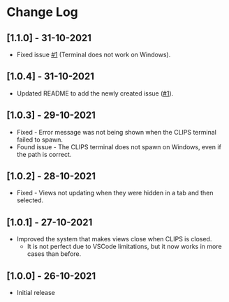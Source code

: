 # Change Log

## [1.1.0] - 31-10-2021

- Fixed issue [#1](https://github.com/algono/clips-ide-vscode/issues/1) (Terminal does not work on Windows).

## [1.0.4] - 31-10-2021

- Updated README to add the newly created issue ([#1](https://github.com/algono/clips-ide-vscode/issues/1)).

## [1.0.3] - 29-10-2021

- Fixed - Error message was not being shown when the CLIPS terminal failed to spawn.
- Found issue - The CLIPS terminal does not spawn on Windows, even if the path is correct.

## [1.0.2] - 28-10-2021

- Fixed - Views not updating when they were hidden in a tab and then selected.

## [1.0.1] - 27-10-2021

- Improved the system that makes views close when CLIPS is closed.
  - It is not perfect due to VSCode limitations, but it now works in more cases than before.

## [1.0.0] - 26-10-2021

- Initial release